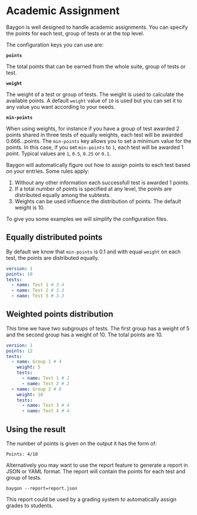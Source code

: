 # Academic Assignment

Baygon is well designed to handle academic assignments. You can specify the points for each test, group of tests or at the top level.

The configuration keys you can use are:

**`points`**

The total points that can be earned from the whole suite, group of tests or test.

**`weight`**

The weight of a test or group of tests. The weight is used to calculate the available points. A default `weight` value of `10` is used but you can set it to any value you want according to your needs.

**`min-points`**

When using weights, for instance if you have a group of test awarded 2 points shared in three tests of equally weights, each test will be awarded 0.666...points. The `min-points` key allows you to set a minimum value for the points. In this case, if you set `min-points` to `1`, each test will be awarded 1 point. Typical values are `1`, `0.5`, `0.25` or `0.1`.

Baygon will automatically figure out how to assign points to each test based on your entries. Some rules apply:

1. Without any other information each successfull test is awarded 1 points.
2. If a total number of points is specified at any level, the points are distributed equally among the subtests.
3. Weights can be used influence the distribution of points. The default weight is 10.

To give you some examples we will simplify the configuration files.

## Equally distributed points

By default we know that `min-points` is 0.1 and with equal `weight` on each test, the points are distributed equally.

```yaml
version: 1
points: 10
tests:
  - name: Test 1 # 3.4
  - name: Test 2 # 3.3
  - name: Test 3 # 3.3
```

## Weighted points distribution

This time we have two subgroups of tests. The first group has a weight of 5 and the second group has a weight of 10. The total points are 10.

```yaml
version: 1
points: 12
tests:
  - name: Group 1 # 4
    weight: 5
    tests:
      - name: Test 1 # 2
      - name: Test 2 # 2
  - name: Group 2 # 8
    weight: 10
    tests:
      - name: Test 3 # 4
      - name: Test 4 # 4
```

## Using the result

The number of points is given on the output it has the form of:

```text
Points: 4/10
```

Alternatively you may want to use the report feature to generate a report in JSON or YAML format. The report will contain the points for each test and group of tests.

```console
baygon --report=report.json
```

This report could be used by a grading system to automatically assign grades to students.
